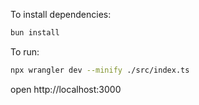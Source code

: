 To install dependencies:
```sh
bun install
```

To run:
```sh
npx wrangler dev --minify ./src/index.ts
```

open http://localhost:3000
